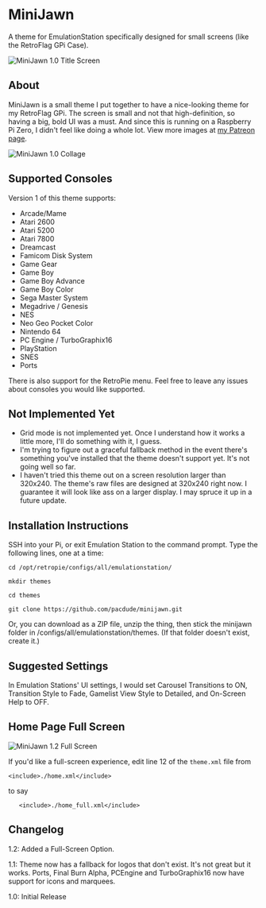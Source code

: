 # MiniJawn
A theme for EmulationStation specifically designed for small screens (like the RetroFlag GPi Case). 

![MiniJawn 1.0 Title Screen](https://c10.patreonusercontent.com/3/eyJwIjoxfQ%3D%3D/patreon-media/p/post/27746437/a62326ef3c034d24a4cbb4f080ca2dc0/1.jpeg?token-time=1562112000&token-hash=b8XWjP5zZAkBGBuVzrvAsTvqQCIIKMuUzwJgfdkmu2c%3D "MiniJawn 1.0 Title Screen")

## About
MiniJawn is a small theme I put together to have a nice-looking theme for my RetroFlag GPi. The screen is small and not that high-definition, so having a big, bold UI was a must. And since this is running on a Raspberry Pi Zero, I didn't feel like doing a whole lot. View more images at [my Patreon page](https://www.patreon.com/posts/27746437).

![MiniJawn 1.0 Collage](https://preview.redd.it/nq9uypzhsi531.png?width=960&crop=smart&auto=webp&s=e3635d75cbaab23a8ed079357b3e74b5e5a4600e "MiniJawn 1.0 Collage")

## Supported Consoles
Version 1 of this theme supports:
- Arcade/Mame
- Atari 2600
- Atari 5200
- Atari 7800
- Dreamcast
- Famicom Disk System
- Game Gear
- Game Boy
- Game Boy Advance
- Game Boy Color
- Sega Master System
- Megadrive / Genesis
- NES
- Neo Geo Pocket Color
- Nintendo 64
- PC Engine / TurboGraphix16
- PlayStation
- SNES
- Ports

There is also support for the RetroPie menu. Feel free to leave any issues about consoles you would like supported.

## Not Implemented Yet
- Grid mode is not implemented yet. Once I understand how it works a little more, I'll do something with it, I guess.
- I'm trying to figure out a graceful fallback method in the event there's something you've installed that the theme doesn't support yet. It's not going well so far.
- I haven't tried this theme out on a screen resolution larger than 320x240. The theme's raw files are designed at 320x240 right now. I guarantee it will look like ass on a larger display. I may spruce it up in a future update.

## Installation Instructions
SSH into your Pi, or exit Emulation Station to the command prompt. Type the following lines, one at a time:

`cd /opt/retropie/configs/all/emulationstation/`

`mkdir themes`

`cd themes`

`git clone https://github.com/pacdude/minijawn.git`

Or, you can download as a ZIP file, unzip the thing, then stick the minijawn folder in /configs/all/emulationstation/themes. (If that folder doesn't exist, create it.)

## Suggested Settings
In Emulation Stations' UI settings, I would set Carousel Transitions to ON, Transition Style to Fade, Gamelist View Style to Detailed, and On-Screen Help to OFF.

## Home Page Full Screen

![MiniJawn 1.2 Full Screen](https://i.imgur.com/7J0JrHQ.png "MiniJawn Full Screen")

If you'd like a full-screen experience, edit line 12 of the `theme.xml` file from

`<include>./home.xml</include>`

to say 

`	<include>./home_full.xml</include>`

## Changelog
1.2: Added a Full-Screen Option.

1.1: Theme now has a fallback for logos that don't exist. It's not great but it works. Ports, Final Burn Alpha, PCEngine and TurboGraphix16 now have support for icons and marquees.

1.0: Initial Release
